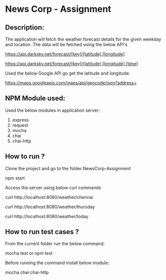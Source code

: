 # News Corp - Assignment
## Description:
The application will fetch the weather forecast details for the given weekday and location. The data will be fetched using the below API's

https://api.darksky.net/forecast/[key]/[latitude],[longitude]

https://api.darksky.net/forecast/[key]/[latitude],[longitude],[time]

Used the below Google API go get the latitude and longitude:

https://maps.googleapis.com/maps/api/geocode/json?address=

## NPM Module used:
Used the below modules in application server:

1. express
2. request
3. mocha   
4. chai
5. chai-http

## How to run ?

Clone the project and go to the folder NewsCorp-Assignment

npm start

Access the server using below curl commands

curl http://localhost:8080/weather/chennai

curl http://localhost:8080/weather/thursday

curl http://localhost:8080/weather/today

## How to run test cases ?

From the current folder run the below command:

mocha test or npm test

Before running the command install below module:

mocha
chai
chai-http




